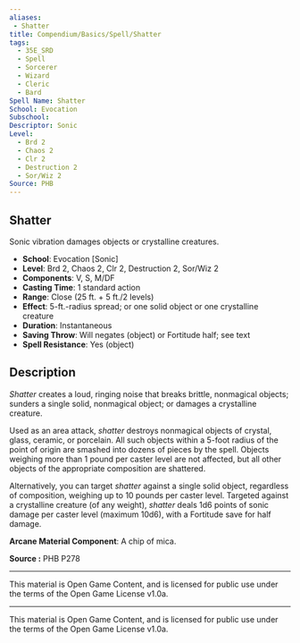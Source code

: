 ```yaml
---
aliases:
 - Shatter  
title: Compendium/Basics/Spell/Shatter  
tags:  
  - 35E_SRD  
  - Spell  
  - Sorcerer  
  - Wizard  
  - Cleric  
  - Bard  
Spell Name: Shatter  
School: Evocation  
Subschool:  
Descriptor: Sonic  
Level:  
  - Brd 2  
  - Chaos 2  
  - Clr 2  
  - Destruction 2  
  - Sor/Wiz 2  
Source: PHB  
---
```


## Shatter

Sonic vibration damages objects or crystalline creatures.

- **School**: Evocation [Sonic]  
- **Level**: Brd 2, Chaos 2, Clr 2, Destruction 2, Sor/Wiz 2  
- **Components**: V, S, M/DF  
- **Casting Time**: 1 standard action  
- **Range**: Close (25 ft. + 5 ft./2 levels)  
- **Effect**: 5-ft.-radius spread; or one solid object or one crystalline creature  
- **Duration**: Instantaneous  
- **Saving Throw**: Will negates (object) or Fortitude half; see text  
- **Spell Resistance**: Yes (object)  

## Description

*Shatter* creates a loud, ringing noise that breaks brittle, nonmagical objects; sunders a single solid, nonmagical object; or damages a crystalline creature.

Used as an area attack, *shatter* destroys nonmagical objects of crystal, glass, ceramic, or porcelain. All such objects within a 5-foot radius of the point of origin are smashed into dozens of pieces by the spell. Objects weighing more than 1 pound per caster level are not affected, but all other objects of the appropriate composition are shattered.

Alternatively, you can target *shatter* against a single solid object, regardless of composition, weighing up to 10 pounds per caster level. Targeted against a crystalline creature (of any weight), *shatter* deals 1d6 points of sonic damage per caster level (maximum 10d6), with a Fortitude save for half damage.

**Arcane Material Component**: A chip of mica.


**Source :** PHB P278

---

This material is Open Game Content, and is licensed for public use under  
the terms of the Open Game License v1.0a.

---

This material is Open Game Content, and is licensed for public use under the terms of the Open Game License v1.0a.
